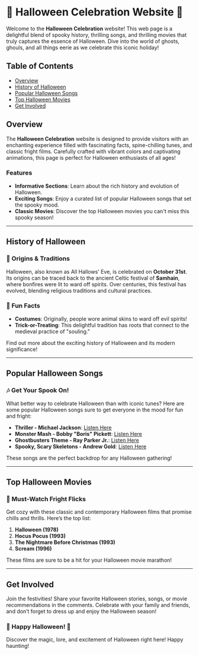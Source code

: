 # 🎃 Halloween Celebration Website 🎃

Welcome to the **Halloween Celebration** website! This web page is a delightful blend of spooky history, thrilling songs, and thrilling movies that truly captures the essence of Halloween. Dive into the world of ghosts, ghouls, and all things eerie as we celebrate this iconic holiday!

## Table of Contents
- [Overview](#overview)
- [History of Halloween](#history-of-halloween)
- [Popular Halloween Songs](#popular-halloween-songs)
- [Top Halloween Movies](#top-halloween-movies)
- [Get Involved](#get-involved)

## Overview
The **Halloween Celebration** website is designed to provide visitors with an enchanting experience filled with fascinating facts, spine-chilling tunes, and classic fright films. Carefully crafted with vibrant colors and captivating animations, this page is perfect for Halloween enthusiasts of all ages!

### Features
- **Informative Sections**: Learn about the rich history and evolution of Halloween.
- **Exciting Songs**: Enjoy a curated list of popular Halloween songs that set the spooky mood.
- **Classic Movies**: Discover the top Halloween movies you can't miss this spooky season!

---

## History of Halloween
### 🎉 Origins & Traditions
Halloween, also known as All Hallows' Eve, is celebrated on **October 31st**. Its origins can be traced back to the ancient Celtic festival of **Samhain**, where bonfires were lit to ward off spirits. Over centuries, this festival has evolved, blending religious traditions and cultural practices.

### 📜 Fun Facts
- **Costumes**: Originally, people wore animal skins to ward off evil spirits!
- **Trick-or-Treating**: This delightful tradition has roots that connect to the medieval practice of "souling."

Find out more about the exciting history of Halloween and its modern significance!

---

## Popular Halloween Songs
### 🎶 Get Your Spook On!
What better way to celebrate Halloween than with iconic tunes? Here are some popular Halloween songs sure to get everyone in the mood for fun and fright:

- **Thriller - Michael Jackson**: [Listen Here](https://www.youtube.com/watch?v=sOnqjkJTMaA)
- **Monster Mash - Bobby "Boris" Pickett**: [Listen Here](https://www.youtube.com/watch?v=C6UI8TTIhwE)
- **Ghostbusters Theme - Ray Parker Jr.**: [Listen Here](https://www.youtube.com/watch?v=Fe93CLbHjxQ)
- **Spooky, Scary Skeletons - Andrew Gold**: [Listen Here](https://www.youtube.com/watch?v=sVjk5nrb_lI)

These songs are the perfect backdrop for any Halloween gathering!

---

## Top Halloween Movies
### 🍿 Must-Watch Fright Flicks
Get cozy with these classic and contemporary Halloween films that promise chills and thrills. Here’s the top list:

1. **Halloween (1978)**
2. **Hocus Pocus (1993)**
3. **The Nightmare Before Christmas (1993)**
4. **Scream (1996)**

These films are sure to be a hit for your Halloween movie marathon!

---

## Get Involved
Join the festivities! Share your favorite Halloween stories, songs, or movie recommendations in the comments. Celebrate with your family and friends, and don’t forget to dress up and enjoy the Halloween season!

### 🎉 Happy Halloween! 🎉
Discover the magic, lore, and excitement of Halloween right here! Happy haunting!
